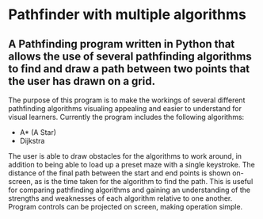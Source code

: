 # Pathfinder with multiple algorithms

## A Pathfinding program written in Python that allows the use of several pathfinding algorithms to find and draw a path between two points that the user has drawn on a grid.

The purpose of this program is to make the workings of several different pathfinding algorithms visualing appealing and easier to understand for visual learners. Currently the program includes the following algorithms:

- A* (A Star)
- Dijkstra

The user is able to draw obstacles for the algorithms to work around, in addition to being able to load up a preset maze with a single keystroke.
The distance of the final path between the start and end points is shown on-screen, as is the time taken for the algorithm to find the path. This is useful for comparing pathfinding algorithms and gaining an understanding of the strengths and weaknesses of each algorithm relative to one another.
Program controls can be projected on screen, making operation simple.
